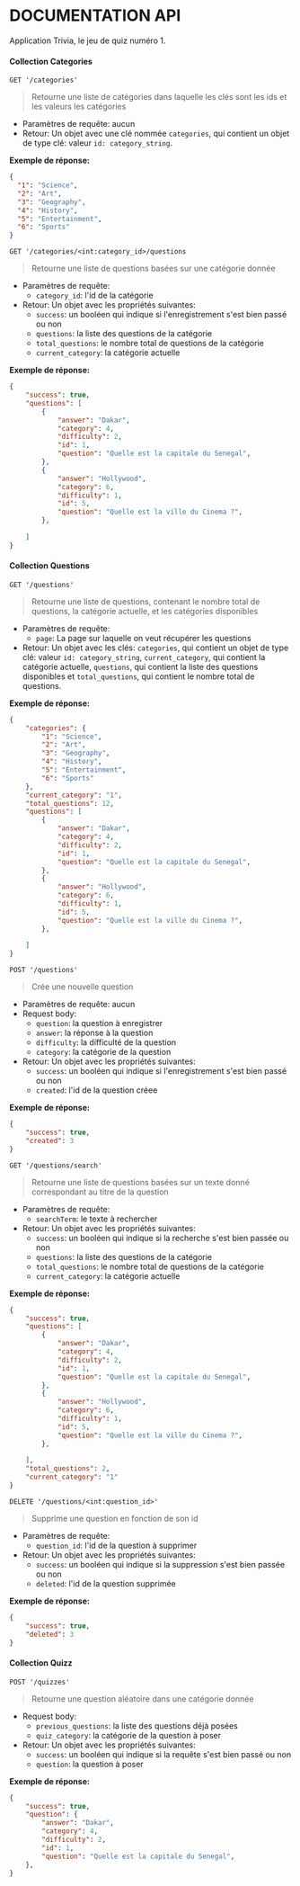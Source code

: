 # DOCUMENTATION API
Application Trivia, le jeu de quiz numéro 1.

#### Collection Categories
`GET '/categories'`
> Retourne une liste de catégories dans laquelle les clés sont les ids et les valeurs les catégories

- Paramètres de requête: aucun
- Retour: Un objet avec une clé nommée `categories`, qui contient un objet de type clé: valeur `id: category_string`.

**Exemple de réponse:**
 
```json
{
  "1": "Science",
  "2": "Art",
  "3": "Geography",
  "4": "History",
  "5": "Entertainment",
  "6": "Sports"
}
```

`GET '/categories/<int:category_id>/questions`
> Retourne une liste de questions basées sur une catégorie donnée
- Paramètres de requête:
    - `category_id`: l'id de la catégorie
- Retour: Un objet avec les propriétés suivantes:
    - `success`: un booléen qui indique si l'enregistrement s'est bien passé ou non
    - `questions`: la liste des questions de la catégorie
    - `total_questions`: le nombre total de questions de la catégorie
    - `current_category`: la catégorie actuelle

**Exemple de réponse:**
```json
{
    "success": true,
    "questions": [
        {
            "answer": "Dakar",
            "category": 4,
            "difficulty": 2,
            "id": 1,
            "question": "Quelle est la capitale du Senegal",
        },
        {
            "answer": "Hollywood",
            "category": 6,
            "difficulty": 1,
            "id": 5,
            "question": "Quelle est la ville du Cinema ?",
        },
        
    ]
}
```

#### Collection Questions

`GET '/questions'`
> Retourne une liste de questions, contenant le nombre total de questions, la catégorie actuelle, et les catégories disponibles
- Paramètres de requête:
    - `page`: La page sur laquelle on veut récupérer les questions
- Retour: Un objet avec les clés: `categories`, qui contient un objet de type clé: valeur `id: category_string`, `current_category`, qui contient la catégorie actuelle, `questions`, qui contient la liste des questions disponibles et `total_questions`, qui contient le nombre total de questions.

**Exemple de réponse:**
```json
{
    "categories": {
        "1": "Science",
        "2": "Art",
        "3": "Geography",
        "4": "History",
        "5": "Entertainment",
        "6": "Sports"
    },
    "current_category": "1",
    "total_questions": 12,
    "questions": [
        {
            "answer": "Dakar",
            "category": 4,
            "difficulty": 2,
            "id": 1,
            "question": "Quelle est la capitale du Senegal",
        },
        {
            "answer": "Hollywood",
            "category": 6,
            "difficulty": 1,
            "id": 5,
            "question": "Quelle est la ville du Cinema ?",
        },
        
    ]
}
```

`POST '/questions'`
> Crée une nouvelle question
- Paramètres de requête: aucun
- Request body:
    - `question`: la question à enregistrer
    - `answer`: la réponse à la question
    - `difficulty`: la difficulté de la question
    - `category`: la catégorie de la question
- Retour: Un objet avec les propriétés suivantes:
    - `success`: un booléen qui indique si l'enregistrement s'est bien passé ou non
    - `created`: l'id de la question créee 

**Exemple de réponse:**
```json
{
    "success": true,
    "created": 3
}
```



`GET '/questions/search'`
> Retourne une liste de questions basées sur un texte donné correspondant au titre de la question
- Paramètres de requête:
    - `searchTerm`: le texte à rechercher
- Retour: Un objet avec les propriétés suivantes:
    - `success`: un booléen qui indique si la recherche s'est bien passée ou non
    - `questions`: la liste des questions de la catégorie
    - `total_questions`: le nombre total de questions de la catégorie
    - `current_category`: la catégorie actuelle

**Exemple de réponse:**
```json
{
    "success": true,
    "questions": [
        {
            "answer": "Dakar",
            "category": 4,
            "difficulty": 2,
            "id": 1,
            "question": "Quelle est la capitale du Senegal",
        },
        {
            "answer": "Hollywood",
            "category": 6,
            "difficulty": 1,
            "id": 5,
            "question": "Quelle est la ville du Cinema ?",
        },
        
    ],
    "total_questions": 2,
    "current_category": "1"
}
```

`DELETE '/questions/<int:question_id>'`
> Supprime une question en fonction de son id
- Paramètres de requête:
    - `question_id`: l'id de la question à supprimer
- Retour: Un objet avec les propriétés suivantes:
    - `success`: un booléen qui indique si la suppression s'est bien passée ou non
    - `deleted`: l'id de la question supprimée

**Exemple de réponse:**
```json
{
    "success": true,
    "deleted": 3
}
```

#### Collection Quizz

`POST '/quizzes'`
> Retourne une question aléatoire dans une catégorie donnée
- Request body:
    - `previous_questions`: la liste des questions déjà posées
    - `quiz_category`: la catégorie de la question à poser
- Retour: Un objet avec les propriétés suivantes:
    - `success`: un booléen qui indique si la requête s'est bien passé ou non
    - `question`: la question à poser

**Exemple de réponse:**
```json
{
    "success": true,
    "question": {
        "answer": "Dakar",
        "category": 4,
        "difficulty": 2,
        "id": 1,
        "question": "Quelle est la capitale du Senegal",
    },
}
```
